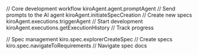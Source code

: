 // Core development workflow
kiroAgent.agent.promptAgent        // Send prompts to the AI agent
kiroAgent.initiateSpecCreation     // Create new specs  
kiroAgent.executions.triggerAgent  // Start development
kiroAgent.executions.getExecutionHistory // Track progress

// Spec management
kiro.spec.explorerCreateSpec       // Create specs
kiro.spec.navigateToRequirements   // Navigate spec docs